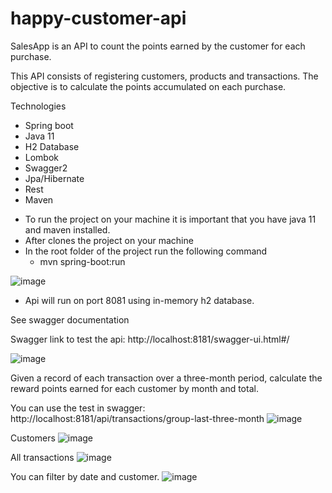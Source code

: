 # happy-customer-api

SalesApp is an API to count the points earned by the customer for each purchase.

This API consists of registering customers, products and transactions.
The objective is to calculate the points accumulated on each purchase.

Technologies
+ Spring boot
+ Java 11
+ H2 Database
+ Lombok
+ Swagger2
+ Jpa/Hibernate
+ Rest
+ Maven

* To run the project on your machine it is important that you have java 11 and maven installed.
* After clones the project on your machine
* In the root folder of the project run the following command
  - mvn spring-boot:run
  
 ![image](https://user-images.githubusercontent.com/17939912/170051155-870bbd4c-036c-499a-8dd7-0a59c041d56b.png)

* Api will run on port 8081 using in-memory h2 database.

See swagger documentation

Swagger link to test the api: http://localhost:8181/swagger-ui.html#/

![image](https://user-images.githubusercontent.com/17939912/170896205-cc5e3bf4-9d86-4e72-ab7c-f9bf105bb36a.png)

Given a record of each transaction over a three-month period, calculate the reward points earned for each customer by month and total.


You can use the test in swagger: http://localhost:8181/api/transactions/group-last-three-month
![image](https://user-images.githubusercontent.com/17939912/170894675-e39a9950-a923-4bc8-a54d-523292f9bfbd.png)



Customers
![image](https://user-images.githubusercontent.com/17939912/170896551-e55e6224-9a7b-4a8f-80c3-2409f4fb4ea8.png)


All transactions
![image](https://user-images.githubusercontent.com/17939912/170896807-4fedfbd6-1348-4859-a742-7ad136bb5060.png)



You can filter by date and customer.
![image](https://user-images.githubusercontent.com/17939912/170896912-18d64b99-37de-4ac6-a8eb-57e273ee0cb3.png)

